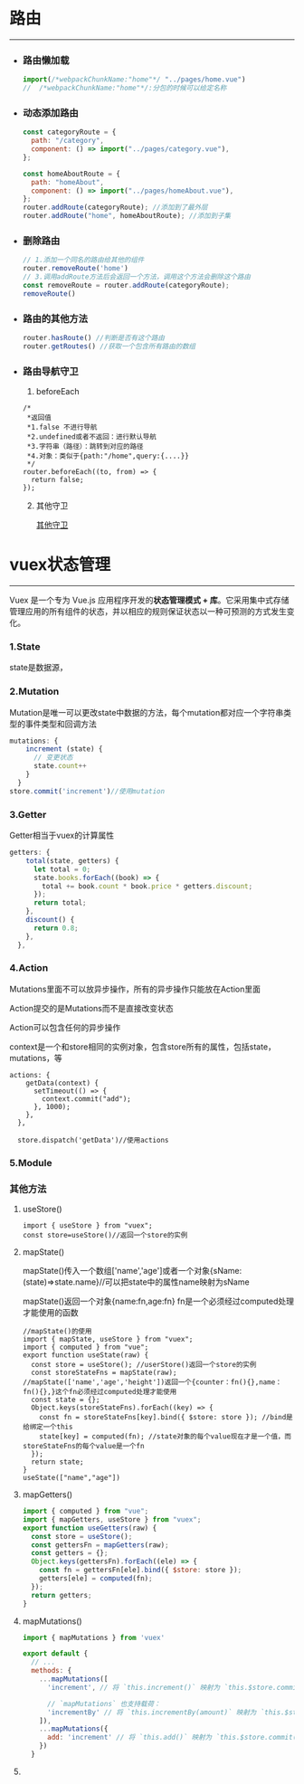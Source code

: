 # 路由

***



- ### 路由懒加载

  ``` js
  import(/*webpackChunkName:"home"*/ "../pages/home.vue")
  //  /*webpackChunkName:"home"*/:分包的时候可以给定名称
  ```

  

- ### 动态添加路由

   ```js
   const categoryRoute = {
     path: "/category",
     component: () => import("../pages/category.vue"),
   };
   
   const homeAboutRoute = {
     path: "homeAbout",
     component: () => import("../pages/homeAbout.vue"),
   };
   router.addRoute(categoryRoute); //添加到了最外层
   router.addRoute("home", homeAboutRoute); //添加到子集
   ```

  

- ### 删除路由

   ```js
   // 1.添加一个同名的路由给其他的组件
   router.removeRoute('home')
   // 3.调用addRoute方法后会返回一个方法，调用这个方法会删除这个路由
   const removeRoute = router.addRoute(categoryRoute);
   removeRoute()
   ```

+ ### 路由的其他方法

  ```js
  router.hasRoute() //判断是否有这个路由
  router.getRoutes() //获取一个包含所有路由的数组
  ```
  


+ ### 路由导航守卫

  1.  beforeEach 

  ```JS
  /*
   *返回值
   *1.false 不进行导航
   *2.undefined或者不返回：进行默认导航
   *3.字符串（路径）：跳转到对应的路径
   *4.对象：类似于{path:"/home",query:{....}}
   */
  router.beforeEach((to, from) => {
    return false;
  });
  ```

  2. 其他守卫

     [其他守卫](https://router.vuejs.org/zh/guide/advanced/navigation-guards.html)

     

  

# vuex状态管理

***

Vuex 是一个专为 Vue.js 应用程序开发的**状态管理模式 + 库**。它采用集中式存储管理应用的所有组件的状态，并以相应的规则保证状态以一种可预测的方式发生变化。

### 1.State

state是数据源，

### 2.Mutation

Mutation是唯一可以更改state中数据的方法，每个mutation都对应一个字符串类型的事件类型和回调方法

```js
mutations: {
    increment (state) {
      // 变更状态
      state.count++
    }
  }
store.commit('increment')//使用mutation
```

### 3.Getter

Getter相当于vuex的计算属性

```js
getters: {
    total(state, getters) {
      let total = 0;
      state.books.forEach((book) => {
        total += book.count * book.price * getters.discount;
      });
      return total;
    },
    discount() {
      return 0.8;
    },
  },
```



### 4.Action

Mutations里面不可以放异步操作，所有的异步操作只能放在Action里面

Action提交的是Mutations而不是直接改变状态

Action可以包含任何的异步操作

context是一个和store相同的实例对象，包含store所有的属性，包括state，mutations，等

```JS
actions: {
    getData(context) {
      setTimeout(() => {
        context.commit("add");
      }, 1000);
    },
  },
      
  store.dispatch('getData')//使用actions
```



### 5.Module

### 其他方法

1. useStore()

   ```JS
   import { useStore } from "vuex";
   const store=useStore()//返回一个store的实例
   ```

2. mapState()

   mapState()传入一个数组['name','age']或者一个对象{sName:(state)=>state.name}//可以把state中的属性name映射为sName

   mapState()返回一个对象{name:fn,age:fn}  fn是一个必须经过computed处理才能使用的函数

   ```JS
   //mapState()的使用
   import { mapState, useStore } from "vuex";
   import { computed } from "vue";
   export function useState(raw) {
     const store = useStore(); //userStore()返回一个store的实例
     const storeStateFns = mapState(raw); //mapState(['name','age','height'])返回一个{counter：fn(){},name：fn(){},}这个fn必须经过computed处理才能使用
     const state = {};
     Object.keys(storeStateFns).forEach((key) => {
       const fn = storeStateFns[key].bind({ $store: store }); //bind是给绑定一个this
       state[key] = computed(fn); //state对象的每个value现在才是一个值，而storeStateFns的每个value是一个fn
     });
     return state;
   }
   useState(["name","age"])
   ```

   

2. mapGetters()

   ```js
   import { computed } from "vue";
   import { mapGetters, useStore } from "vuex";
   export function useGetters(raw) {
     const store = useStore();
     const gettersFn = mapGetters(raw);
     const getters = {};
     Object.keys(gettersFn).forEach((ele) => {
       const fn = gettersFn[ele].bind({ $store: store });
       getters[ele] = computed(fn);
     });
     return getters;
   }
   
   ```
   
   
   
2. mapMutations()

   ```js
   import { mapMutations } from 'vuex'
   
   export default {
     // ...
     methods: {
       ...mapMutations([
         'increment', // 将 `this.increment()` 映射为 `this.$store.commit('increment')`
   
         // `mapMutations` 也支持载荷：
         'incrementBy' // 将 `this.incrementBy(amount)` 映射为 `this.$store.commit('incrementBy', amount)`
       ]),
       ...mapMutations({
         add: 'increment' // 将 `this.add()` 映射为 `this.$store.commit('increment')`
       })
     }
   ```
   
   
   
2. 

   

   
